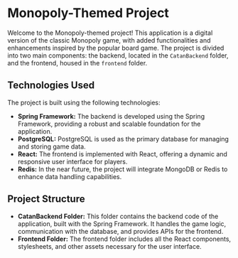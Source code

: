 # <h1>Monopoly-Themed Project</h1>

Welcome to the Monopoly-themed project! This application is a digital version of the classic Monopoly game, with added functionalities and enhancements inspired by the popular board game. The project is divided into two main components: the backend, located in the `CatanBackend` folder, and the frontend, housed in the `frontend` folder.

## <h2>Technologies Used</h2>

The project is built using the following technologies:

- <b>Spring Framework:</b> The backend is developed using the Spring Framework, providing a robust and scalable foundation for the application.
- <b>PostgreSQL:</b> PostgreSQL is used as the primary database for managing and storing game data.
- <b>React:</b> The frontend is implemented with React, offering a dynamic and responsive user interface for players.
- <b>Redis:</b> In the near future, the project will integrate MongoDB or Redis to enhance data handling capabilities.

## <h2>Project Structure</h2>

- <b>CatanBackend Folder:</b> This folder contains the backend code of the application, built with the Spring Framework. It handles the game logic, communication with the database, and provides APIs for the frontend.
- <b>Frontend Folder:</b> The frontend folder includes all the React components, stylesheets, and other assets necessary for the user interface.
